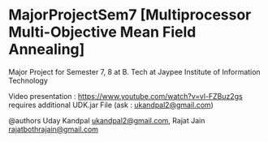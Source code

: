 MajorProjectSem7 [Multiprocessor Multi-Objective Mean Field Annealing]
================

Major Project for Semester 7, 8 at B. Tech at Jaypee Institute of Information Technology

Video presentation : https://www.youtube.com/watch?v=vl-FZBuz2gs
requires additional UDK.jar File (ask : ukandpal2@gmail.com)

@authors Uday Kandpal <ukandpal2@gmail.com>, Rajat Jain <rajatbothrajain@gmail.com>
